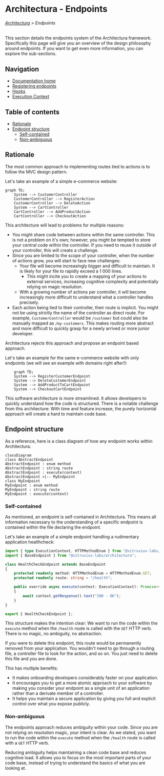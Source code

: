 # Architectura - Endpoints

###### [Architectura](../../README.md) > Endpoints

This section details the endpoints system of the Architectura framework.
Specifically this page will give you an overview of the design philosophy around endpoints.
If you want to get even more information, you can explore the sub-sections.

## Navigation

- [Documentation home](../../README.md)
- [Registering endpoints](registering_endpoints.md)
- [Hooks](hooks.md)
- [Execution Context](execution_context.md)

## Table of contents

- [Rationale](#rationale)
- [Endpoint structure](#endpoint-structure)
	- [Self-contained](#self-contained)
	- [Non-ambiguous](#non-ambiguous)

## Rationale

The most common approach to implementing routes tied to actions is to follow the MVC design pattern.

Let's take an example of a simple e-commerce website:

```mermaid
graph TD;
	System --> CustomerController
	CustomerController --> RegisterAction
	CustomerController --> DeleteAction
	System --> CartController
	CartController --> AddProductAction
	CartController --> CheckoutAction
```

This architecture will lead to problems for multiple reasons:
- You might share code between actions within the same controller. This is not a problem on it's own; however, you might be tempted to store your central code within the controller. If you need to reuse it outside of your controller, this will create a challenge.
- Since you are limited to the scope of your controller, when the number of actions grow, you will start to face new challenges:
	- Your file will become increasingly bigger and difficult to maintain. It is likely for your file to rapidly exceed a 1 000 lines.
		- This might incite you to create a mapping of your actions to external services, increasing cognitive complexity and potentially relying on magic resolution.
	- With a growing number of actions per controller, it will become increasingly more difficult to understand what a controller handles precisely.
- Each action being tied to their controller, their route is implicit. You might not be using strictly the name of the controller as direct route. For example, `CustomerController` would be `/customer` but could also be manually mapped as `/my-customers`. This makes routing more abstract and more difficult to quickly grasp for a newly arrived or more junior developer.

Architectura rejects this approach and propose an endpoint based approach.

Let's take an example for the same e-commerce website with only endpoints (we will see an example with domains right after!):

```mermaid
	graph TD;
	System --> RegisterCustomerEndpoint
	System --> DeleteCustomerEndpoint
	System --> AddProductToCartEndpoint
	System --> CheckoutCartEndpoint
```

This software architecture is more streamlined. It allows developers to quickly understand how the code is structured.
There is a notable challenge from this architecture: With time and feature increase, the purely horizontal approach will create a hard to maintain code base.

## Endpoint structure

As a reference, here is a class diagram of how any endpoint works within Architectura.

```mermaid
classDiagram
class AbstractEndpoint
AbstractEndpoint : enum method
AbstractEndpoint : string route
AbstractEndpoint : execute(context)
AbstractEndpoint <|-- MyEndpoint
class MyEndpoint
MyEndpoint : enum method
MyEndpoint : string route
MyEndpoint : execute(context)
```

### Self-contained

As mentioned, an endpoint is self-contained in Architectura.
This means all information necessary to the understanding of a specific endpoint is contained within the file declaring the endpoint.

Let's take an example of a simple endpoint handling a rudimentary application healthcheck:

```ts
import { type ExecutionContext, HTTPMethodEnum } from "@vitruvius-labs/architectura";
import { BaseEndpoint } from "@vitruvius-labs/architectura";

class HealthCheckEndpoint extends BaseEndpoint
{
	protected readonly method: HTTPMethodEnum = HTTPMethodEnum.GET;
	protected readonly route: string = "/health";

	public override async execute(context: ExecutionContext): Promise<void>
	{
		await context.getResponse().text("200 - OK");
	}
}

export { HealthCheckEndpoint };
```

This structure makes the intention clear: We want to run the code within the `execute` method when the `/health` route is called with the `GET` HTTP verb. There is no magic, no ambiguity, no abstraction.

If you were to delete this endpoint, this route would be permanently removed from your application. You wouldn't need to go through a routing file, a controller file to look for the action, and so on. You just need to delete this file and you are done.

This has multiple benefits:
- It makes onboarding developers considerably faster on your application.
- It encourages you to get a more atomic approach to your software by making you consider your endpoint as a single unit of an application rather than a derivate member of a controller.
- It helps you maintain a secure application by giving you full and explicit control over what you expose publicly.

### Non-ambiguous

The endpoints approach reduces ambiguity within your code. Since you are not relying on resolution magic, your intent is clear. As we stated, you want to run the code within the `execute` method when the `/health` route is called with a `GET` HTTP verb.

Reducing ambiguity helps maintaining a clean code base and reduces cognitive load. It allows you to focus on the most important parts of your code base, instead of trying to understand the basics of what you are looking at.
